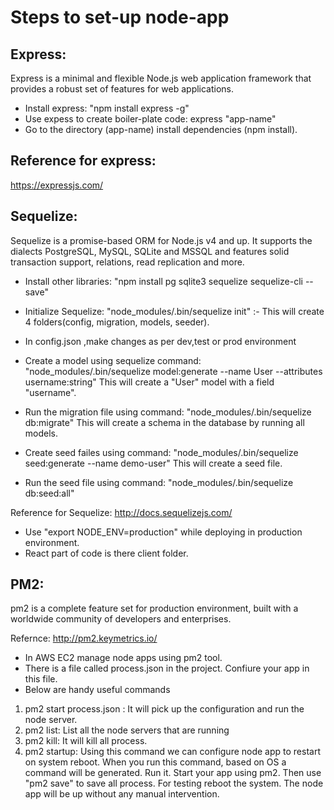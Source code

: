 # Steps to set-up node-app

## Express: 
Express is a minimal and flexible Node.js web application framework that provides a robust set of features for web applications.

* Install express: "npm install express -g"
* Use expess to create boiler-plate code: express "app-name"
* Go to the directory (app-name) install dependencies (npm install).

## Reference for express:
https://expressjs.com/

## Sequelize: 
Sequelize is a promise-based ORM for Node.js v4 and up. It supports the dialects PostgreSQL, MySQL, SQLite and MSSQL and features solid transaction support, relations, read replication and more.

* Install other libraries: "npm install pg sqlite3 sequelize sequelize-cli --save"
* Initialize Sequelize: "node_modules/.bin/sequelize init" :- This will create 4 folders(config, migration, models, seeder).

* In config.json ,make changes as per dev,test or prod environment
* Create a model using sequelize command: "node_modules/.bin/sequelize model:generate --name User --attributes username:string"
This will create a "User" model with a field "username".

* Run the migration file using command: "node_modules/.bin/sequelize db:migrate"
This will create a schema in the database by running all models.

* Create seed failes using command: "node_modules/.bin/sequelize seed:generate --name demo-user"
This will create a seed file.

* Run the seed file using command: "node_modules/.bin/sequelize db:seed:all"

Reference for Sequelize:
http://docs.sequelizejs.com/

* Use "export NODE_ENV=production" while deploying in production environment.
* React part of code is there client folder.

## PM2: 
pm2 is a complete feature set for production environment, built with a worldwide community of developers and enterprises.

Refernce: http://pm2.keymetrics.io/

* In AWS EC2 manage node apps using pm2 tool.
* There is a file called process.json in the project. Confiure your app in this file.
* Below are handy useful commands

1) pm2 start process.json : It will pick up the configuration and run the node server.
2) pm2 list: List all the node servers that are running
3) pm2 kill: It will kill all process.
4) pm2 startup: Using this command we can configure node app to restart on system reboot. When you run this command, based on OS a command will be generated. Run it.
Start your app using pm2. Then use "pm2 save" to save all process. For testing reboot the system. The node app will be up without any manual intervention.



